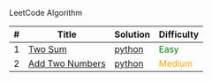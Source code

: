 LeetCode Algorithm

|#      | Title | Solution | Difficulty | 
|-------|-------|----------|------------|
|1 | [Two Sum](https://leetcode.com/problems/two-sum/) | [python](Algorithms/TwoSum(1).py) | <span style="color:green;">Easy</span> | 
|2 | [Add Two Numbers](https://leetcode.com/problems/add-two-numbers/) | [python](Algorithms/AddTwoNumbers(2).py) | <span style="color:orange;">Medium</span> | 

